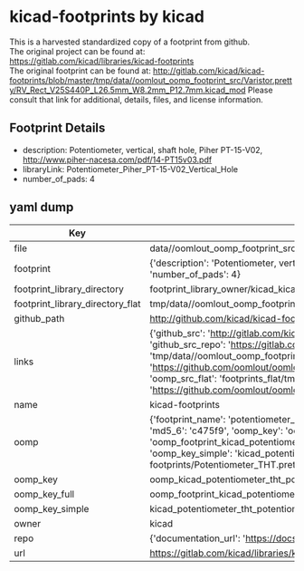 # kicad-footprints by kicad  
This is a harvested standardized copy of a footprint from github.  
The original project can be found at:  
https://gitlab.com/kicad/libraries/kicad-footprints  
The original footprint can be found at:
http://gitlab.com/kicad/kicad-footprints/blob/master/tmp/data//oomlout_oomp_footprint_src/Varistor.pretty/RV_Rect_V25S440P_L26.5mm_W8.2mm_P12.7mm.kicad_mod
Please consult that link for additional, details, files, and license information.  
## Footprint Details
* description: Potentiometer, vertical, shaft hole, Piher PT-15-V02, http://www.piher-nacesa.com/pdf/14-PT15v03.pdf  
* libraryLink: Potentiometer_Piher_PT-15-V02_Vertical_Hole  
* number_of_pads: 4  
## yaml dump  
| Key | Value |  
| --- | --- |  
| file | data//oomlout_oomp_footprint_src/kicad-footprints/Potentiometer_THT.pretty/Potentiometer_Piher_PT-15-V02_Vertical_Hole.kicad_mod |  
| footprint | {'description': 'Potentiometer, vertical, shaft hole, Piher PT-15-V02, http://www.piher-nacesa.com/pdf/14-PT15v03.pdf', 'libraryLink': 'Potentiometer_Piher_PT-15-V02_Vertical_Hole', 'number_of_pads': 4} |  
| footprint_library_directory | footprint_library_owner/kicad_kicad-footprints/ |  
| footprint_library_directory_flat | tmp/data//oomlout_oomp_footprint_src/footprints_flat/kicad_potentiometer_tht_potentiometer_piher_pt_15_v02_vertical_hole/working |  
| github_path | http://github.com/kicad/kicad-footprints/blob/master/tmp/data//oomlout_oomp_footprint_src/Potentiometer_THT.pretty/Potentiometer_Piher_PT-15-V02_Vertical_Hole.kicad_mod |  
| links | {'github_src': 'http://gitlab.com/kicad/kicad-footprints/blob/master/tmp/data//oomlout_oomp_footprint_src/Varistor.pretty/RV_Rect_V25S440P_L26.5mm_W8.2mm_P12.7mm.kicad_mod', 'github_src_repo': 'https://gitlab.com/kicad/libraries/kicad-footprints', 'oomp_bot': 'tmp/data//oomlout_oomp_footprint_src/footprints/kicad_potentiometer_tht_potentiometer_piher_pt_15_v02_vertical_hole/working', 'oomp_bot_github': 'https://github.com/oomlout/oomlout_oomp_footprint_bot/tree/main/tmp/data//oomlout_oomp_footprint_src/footprints/kicad_potentiometer_tht_potentiometer_piher_pt_15_v02_vertical_hole/working', 'oomp_src_flat': 'footprints_flat/tmp/data//oomlout_oomp_footprint_src/footprints_flat/kicad_potentiometer_tht_potentiometer_piher_pt_15_v02_vertical_hole/working', 'oomp_src_flat_github': 'https://github.com/oomlout/oomlout_oomp_footprint_src/tree/main/tmp/data//oomlout_oomp_footprint_src/footprints_flat/kicad_potentiometer_tht_potentiometer_piher_pt_15_v02_vertical_hole/working'} |  
| name | kicad-footprints |  
| oomp | {'footprint_name': 'potentiometer_piher_pt_15_v02_vertical_hole', 'library_name': 'potentiometer_tht', 'md5': 'c475f9ec6d2a54da15eb3b6c91850963', 'md5_10': 'c475f9ec6d', 'md5_5': 'c475f', 'md5_6': 'c475f9', 'oomp_key': 'oomp_kicad_potentiometer_tht_potentiometer_piher_pt_15_v02_vertical_hole', 'oomp_key_extra': 'oomp_footprint_kicad_potentiometer_tht_potentiometer_piher_pt_15_v02_vertical_hole', 'oomp_key_full': 'oomp_footprint_kicad_potentiometer_tht_potentiometer_piher_pt_15_v02_vertical_hole_c475f9', 'oomp_key_simple': 'kicad_potentiometer_tht_potentiometer_piher_pt_15_v02_vertical_hole', 'original_filename': 'data//oomlout_oomp_footprint_src/kicad-footprints/Potentiometer_THT.pretty/Potentiometer_Piher_PT-15-V02_Vertical_Hole.kicad_mod', 'owner_name': 'kicad'} |  
| oomp_key | oomp_kicad_potentiometer_tht_potentiometer_piher_pt_15_v02_vertical_hole |  
| oomp_key_full | oomp_footprint_kicad_potentiometer_tht_potentiometer_piher_pt_15_v02_vertical_hole |  
| oomp_key_simple | kicad_potentiometer_tht_potentiometer_piher_pt_15_v02_vertical_hole |  
| owner | kicad |  
| repo | {'documentation_url': 'https://docs.github.com/rest/repos/repos#get-a-repository', 'message': 'Not Found'} |  
| url | https://gitlab.com/kicad/libraries/kicad-footprints |  

